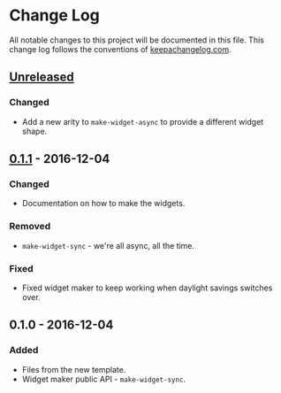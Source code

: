 # Change Log
All notable changes to this project will be documented in this file. This change log follows the conventions of [keepachangelog.com](http://keepachangelog.com/).

## [Unreleased]
### Changed
- Add a new arity to `make-widget-async` to provide a different widget shape.

## [0.1.1] - 2016-12-04
### Changed
- Documentation on how to make the widgets.

### Removed
- `make-widget-sync` - we're all async, all the time.

### Fixed
- Fixed widget maker to keep working when daylight savings switches over.

## 0.1.0 - 2016-12-04
### Added
- Files from the new template.
- Widget maker public API - `make-widget-sync`.

[Unreleased]: https://github.com/your-name/ads/compare/0.1.1...HEAD
[0.1.1]: https://github.com/your-name/ads/compare/0.1.0...0.1.1
